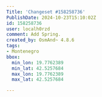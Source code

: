 ```yaml
---
Title: 'Changeset #158258736'
PublishDate: 2024-10-23T15:10:02Z
id: 158258736
user: localh0rzd
comment: Add Spring.
created_by: OsmAnd~ 4.8.6
tags:
- Montenegro
bbox:
  min_lon: 19.7762389
  min_lat: 42.5257684
  max_lon: 19.7762389
  max_lat: 42.5257684

---
```

